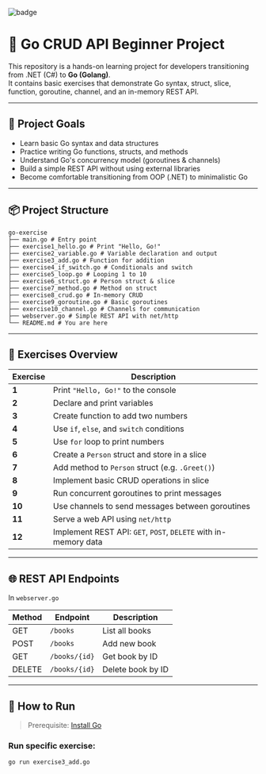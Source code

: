 ![badge](https://img.shields.io/badge/Status-InProgress-yellow.svg)

# 🧠 Go CRUD API Beginner Project

This repository is a hands-on learning project for developers transitioning from .NET (C#) to **Go (Golang)**.  
It contains basic exercises that demonstrate Go syntax, struct, slice, function, goroutine, channel, and an in-memory REST API.

---

## 📌 Project Goals

- Learn basic Go syntax and data structures
- Practice writing Go functions, structs, and methods
- Understand Go's concurrency model (goroutines & channels)
- Build a simple REST API without using external libraries
- Become comfortable transitioning from OOP (.NET) to minimalistic Go

---

## 📦 Project Structure
```text
go-exercise
├── main.go # Entry point
├── exercise1_hello.go # Print "Hello, Go!"
├── exercise2_variable.go # Variable declaration and output
├── exercise3_add.go # Function for addition
├── exercise4_if_switch.go # Conditionals and switch
├── exercise5_loop.go # Looping 1 to 10
├── exercise6_struct.go # Person struct & slice
├── exercise7_method.go # Method on struct
├── exercise8_crud.go # In-memory CRUD
├── exercise9_goroutine.go # Basic goroutines
├── exercise10_channel.go # Channels for communication
├── webserver.go # Simple REST API with net/http
└── README.md # You are here
```

---

## 🧪 Exercises Overview

| Exercise | Description |
|----------|-------------|
| **1** | Print `"Hello, Go!"` to the console |
| **2** | Declare and print variables |
| **3** | Create function to add two numbers |
| **4** | Use `if`, `else`, and `switch` conditions |
| **5** | Use `for` loop to print numbers |
| **6** | Create a `Person` struct and store in a slice |
| **7** | Add method to `Person` struct (e.g. `.Greet()`) |
| **8** | Implement basic CRUD operations in slice |
| **9** | Run concurrent goroutines to print messages |
| **10** | Use channels to send messages between goroutines |
| **11** | Serve a web API using `net/http` |
| **12** | Implement REST API: `GET`, `POST`, `DELETE` with in-memory data |

---

## 🌐 REST API Endpoints

In `webserver.go`

| Method | Endpoint       | Description              |
|--------|----------------|--------------------------|
| GET    | `/books`       | List all books           |
| POST   | `/books`       | Add new book             |
| GET    | `/books/{id}`  | Get book by ID           |
| DELETE | `/books/{id}`  | Delete book by ID        |

---

## 🚀 How to Run

> Prerequisite: [Install Go](https://go.dev/dl)

### Run specific exercise:

```bash
go run exercise3_add.go
